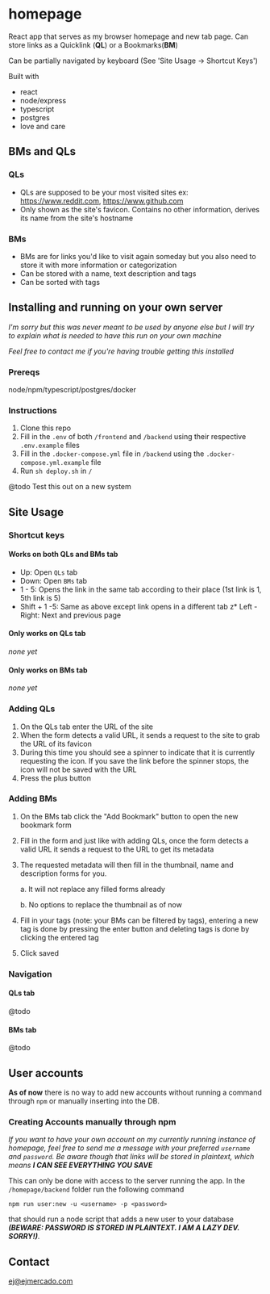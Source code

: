 # homepage
React app that serves as my browser homepage and new tab page. Can store links as a Quicklink (**QL**) or a Bookmarks(**BM**)

Can be partially navigated by keyboard (See 'Site Usage -> Shortcut Keys')

Built with
* react
* node/express
* typescript
* postgres
* love and care

## BMs and QLs
### QLs
* QLs are supposed to be your most visited sites ex: https://www.reddit.com, https://www.github.com
* Only shown as the site's favicon. Contains no other information, derives its name from the site's hostname

### BMs
* BMs are for links you'd like to visit again someday but you also need to store it with more information or categorization
* Can be stored with a name, text description and tags
* Can be sorted with tags

## Installing and running on your own server
*I'm sorry but this was never meant to be used by anyone else but I will try to explain what is needed to have this run on your own machine*

*Feel free to contact me if you're having trouble getting this installed*

### Prereqs
node/npm/typescript/postgres/docker

### Instructions
1. Clone this repo
2. Fill in the `.env` of both `/frontend` and `/backend` using their respective `.env.example` files
3. Fill in the `.docker-compose.yml` file in `/backend` using the `.docker-compose.yml.example` file
4. Run `sh deploy.sh` in `/`

@todo Test this out on a new system

## Site Usage
### Shortcut keys
#### Works on both QLs and BMs tab
* Up: Open `QLs` tab
* Down: Open `BMs` tab
* 1 - 5: Opens the link in the same tab according to their place (1st link is 1, 5th link is 5)
* Shift + 1 -5: Same as above except link opens in a different tab
z* Left - Right: Next and previous page

#### Only works on QLs tab
*none yet*
#### Only works on BMs tab
*none yet*

### Adding QLs
1. On the QLs tab enter the URL of the site
2. When the form detects a  valid URL, it sends a request to the site to grab the URL of its favicon
3. During this time you should see a spinner to indicate that it is currently requesting the icon. If you save the link before the spinner stops, the icon will not be saved with the URL
4. Press the plus button

### Adding BMs
1. On the BMs tab click the "Add Bookmark" button to open the new bookmark form
2. Fill in the form and just like with adding QLs, once the form detects  a valid URL it sends a request to the URL to get its metadata
3. The requested metadata will then fill in the thumbnail, name and description forms for you.

    a. It will not replace any filled forms already
    
    b. No options to replace the thumbnail as of now

4. Fill in your tags (note: your BMs can be filtered by tags), entering a new tag is done by pressing the enter button and deleting tags is done by clicking the entered tag
5. Click saved

### Navigation
#### QLs tab

@todo

#### BMs tab

@todo

## User accounts
**As of now** there is no way to add new accounts without running a command through `npm` or manually inserting into the DB.

### Creating Accounts manually through npm
*If you want to have your own account on my currently running instance of homepage, feel free to send me a message with your preferred `username` and `password`. Be aware though that links will be stored in plaintext, which means **I CAN SEE EVERYTHING YOU SAVE***

This can only be done with access to the server running the app. In the `/homepage/backend` folder run the following command
```shell
npm run user:new -u <username> -p <password>
```
that should run a node script that adds a new user to your database ***(BEWARE: PASSWORD IS STORED IN PLAINTEXT. I AM A LAZY DEV. SORRY!)***.


## Contact

ej@ejmercado.com
